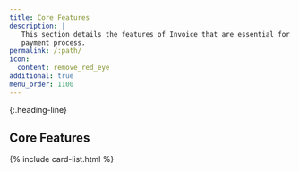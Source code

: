 ```yaml
---
title: Core Features
description: |
   This section details the features of Invoice that are essential for the
   payment process.
permalink: /:path/
icon:
  content: remove_red_eye
additional: true
menu_order: 1100
---
```


{:.heading-line}
## Core Features

{% include card-list.html %}
